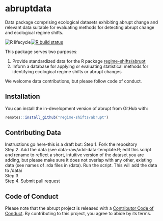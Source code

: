 # abruptdata
Data package comprising ecological datasets exhibiting abrupt change and relevant data suitable for evaluating methods for detecting abrupt change and ecological regime shifts. 
<!-- badges: start -->
![R lifecycle](https://img.shields.io/badge/lifecycle-experimental-orange.svg)[![R build status](https://github.com/regime-shifts/abruptdata/workflows/R-CMD-check/badge.svg)](https://github.com/regime-shifts/abruptdata/actions)
<!-- badges: end -->


This package serves two purposes:
1. Provide standardized data for the R package [regime-shifts/abrupt](github.com/regime-shifts/abrupt)
2. Inform a database for applying or evaluating statistical methods for identifying ecological regime shifts or abrupt changes

We welcome data contributions, but please follow code of conduct.


## Installation
You can install the in-development version of abrupt from GitHub with:

``` r
remotes::install_github("regime-shifts/abrupt")
```
## Contributing Data
Instructions go here-this is a draft but:
Step 1. Fork the repository  
Step 2. Add the data (see data-raw/add-data-template.R; edit this script and rename to reflect a short, intuitive version of the dataset you are adding, but please make sure it does not overlap with any other, existing data (see names of .rda files in  /data). Run the script. This will add the data to /data/  
Step 3.    
Step 4. Submit pull request   

## Code of Conduct

Please note that the abrupt project is released with a [Contributor Code of Conduct](https://contributor-covenant.org/version/2/0/CODE_OF_CONDUCT.html). By contributing to this project, you agree to abide by its terms.
